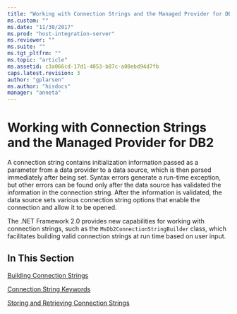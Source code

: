 ```yaml
---
title: "Working with Connection Strings and the Managed Provider for DB22 | Microsoft Docs"
ms.custom: ""
ms.date: "11/30/2017"
ms.prod: "host-integration-server"
ms.reviewer: ""
ms.suite: ""
ms.tgt_pltfrm: ""
ms.topic: "article"
ms.assetid: c3a066cd-17d1-4053-b87c-a08ebd94d7fb
caps.latest.revision: 3
author: "gplarsen"
ms.author: "hisdocs"
manager: "anneta"
---
```

# Working with Connection Strings and the Managed Provider for DB2
A connection string contains initialization information passed as a parameter from a data provider to a data source, which is then parsed immediately after being set. Syntax errors generate a run-time exception, but other errors can be found only after the data source has validated the information in the connection string. After the information is validated, the data source sets various connection string options that enable the connection and allow it to be opened.  
  
 The .NET Framework 2.0 provides new capabilities for working with connection strings, such as the `MsDb2ConnectionStringBuilder` class, which facilitates building valid connection strings at run time based on user input.  
  
## In This Section  
 [Building Connection Strings](../core/building-connection-strings1.md)  
  
 [Connection String Keywords](../core/connection-string-keywords2.md)  
  
 [Storing and Retrieving Connection Strings](../core/storing-and-retrieving-connection-strings1.md)